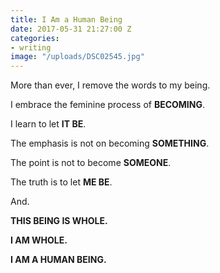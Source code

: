 ```yaml
---
title: I Am a Human Being
date: 2017-05-31 21:27:00 Z
categories:
- writing
image: "/uploads/DSC02545.jpg"
---
```


More than ever, I remove the words to my being.

I embrace the feminine process of **BECOMING**.

I learn to let **IT BE**.

The emphasis is not on becoming **SOMETHING**.

The point is not to become **SOMEONE**.

The truth is to let **ME BE**.

And.

**THIS BEING IS WHOLE.**

**I AM WHOLE.**

**I AM A HUMAN BEING.**